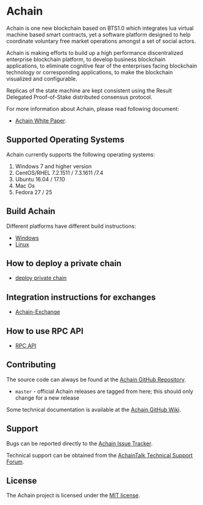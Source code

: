 Achain
=========
Achain is one new blockchain based on BTS1.0 which integrates lua virtual machine based smart contracts, yet a software platform designed to help coordinate voluntary free market operations amongst a set of social actors.

Achain is making efforts to build up a high performance discentralized enterprise blockchain platform, to develop business blockchain applications, to eliminate cognitive fear of the enterprises facing blockchain technology or corresponding applications, to make the blockchain visualized and configurable.

Replicas of the state machine are kept consistent using the Result Delegated Proof-of-Stake distributed consensus protocol.

For more information about Achain, please read following document:
* [Achain White Paper](https://www.achain.com/Achain%20Whitepaper%202.0_EN.pdf).

## Supported Operating Systems
Achain currently supports the following operating systems:  
1. Windows 7 and higher version
2. CentOS/RHEL 7.2.1511 / 7.3.1611 /7.4
3. Ubuntu 16.04 / 17.10
4. Mac Os
5. Fedora 27 / 25

Build Achain
--------
Different platforms have different build instructions:
* [Windows](https://github.com/Achain-Dev/Achain/blob/master/BUILD_WIN32.md)
* [Linux](https://github.com/Achain-Dev/Achain_linux)

How to deploy a private chain
-------------------------------------
* [deploy private chain](https://github.com/Achain-Dev/Achain/blob/master/deploy_private_chain.md)

Integration instructions for exchanges
-------------------------------------
* [Achain-Exchange](https://github.com/Achain-Dev/Achain-Exchange)

How to use RPC API
--------------------
* [RPC API](https://www.achain.com/help-en/rpc.html)
 
Contributing
------------
The source code can always be found at the [Achain GitHub Repository](https://github.com/Achain-Dev/Achain). 
- `master` - official Achain releases are tagged from here; this should only change for a new release

Some technical documentation is available at the [Achain GitHub Wiki](https://github.com/Achain-Dev/Achain/wiki).

Support
-------
Bugs can be reported directly to the [Achain Issue Tracker](https://github.com/Achain-Dev/Achain/issues).

Technical support can be obtained from the [AchainTalk Technical Support Forum](https://forum.achain.com/).

License
------

The Achain project is licensed under the [MIT license](LICENSE).
